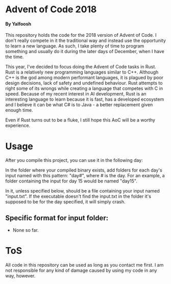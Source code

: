 # Advent of Code 2018
#### By Yalfoosh

This repository holds the code for the 2018 version of Advent of Code. I don't really compete in it the traditional way and instead use the opportunity to learn a new language. As such, I take plenty of time to program something and usually do it during the later days of December, when I have the time.

This year, I've decided to focus doing the Advent of Code tasks in Rust. Rust is a relatively new programming languages similar to C++. Although C++ is the god among modern performant languages, it is plagued by poor design decisions, lack of safety and undefined behaviour. Rust attempts to right some of its wrongs while creating a language that competes with C in speed. Because of my recent interest in AI development, Rust is an interesting language to learn because it is fast, has a developed ecosystem and I believe it can be what C# is to Java - a better replacement given enough time.

Even if Rust turns out to be a fluke, I still hope this AoC will be a worthy experience.

# Usage

After you compile this project, you can use it in the following day:

In the folder where your compiled binary exists, add folders for each day's input named with this pattern: "day#", where # is the day. For an example, a folder containing the input for day 15 would be named "day15".

In it, unless specified below, should be a file containing your input named "input.txt". If the executable doesn't find the input.txt in the folder it's supposed to be for the day specified, it will simply crash.

## Specific format for input folder:

 - None so far.

# ToS

All code in this repository can be used as long as you contact me first. I am not responsible for any kind of damage caused by using my code in any way, however.

